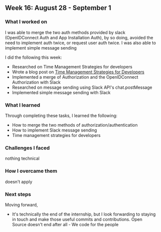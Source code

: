 ## Week 16: August 28 - September 1

### What I worked on

I was able to merge the two auth methods provided by slack (OpenIDConnect Auth and App Installation Auth), by so doing, avoided the need to implement auth twice, or request user auth twice.
I was also able to implement simple message sending

I did the following this week:

- Researched on Time Management Strategies for developers
- Wrote a blog post on [Time Management Strategies for Developers](https://moforemmanuel.github.io/blog/time-management-strategies-for-developers/)
- Implemented a merge of Authorization and the OpenIDConnect Authorization with Slack
- Researched on message sending using Slack API's chat.postMessage
- Implemented simple message sending with Slack

### What I learned

Through completing these tasks, I learned the following:

- How to merge the two methods of authorization/authentication
- How to implement Slack message sending
- Time management strategies for developers

### Challenges I faced

nothing technical

### How I overcame them

doesn't apply

### Next steps

Moving forward,

- It's technically the end of the internship, but I look forwarding to staying in touch and make those useful commits and contributions. Open Source doesn't end after all - We code for the people

